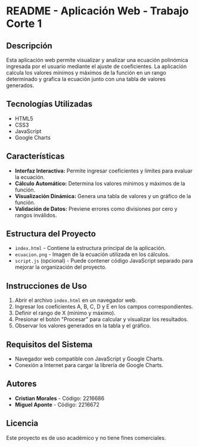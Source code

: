 # README - Aplicación Web - Trabajo Corte 1

## Descripción
Esta aplicación web permite visualizar y analizar una ecuación polinómica ingresada por el usuario mediante el ajuste de coeficientes. La aplicación calcula los valores mínimos y máximos de la función en un rango determinado y grafica la ecuación junto con una tabla de valores generados.

## Tecnologías Utilizadas
- HTML5
- CSS3
- JavaScript
- Google Charts

## Características
- **Interfaz Interactiva:** Permite ingresar coeficientes y límites para evaluar la ecuación.
- **Cálculo Automático:** Determina los valores mínimos y máximos de la función.
- **Visualización Dinámica:** Genera una tabla de valores y un gráfico de la función.
- **Validación de Datos:** Previene errores como divisiones por cero y rangos inválidos.

## Estructura del Proyecto
- `index.html` - Contiene la estructura principal de la aplicación.
- `ecuacion.png` - Imagen de la ecuación utilizada en los cálculos.
- `script.js` (opcional) - Puede contener código JavaScript separado para mejorar la organización del proyecto.

## Instrucciones de Uso
1. Abrir el archivo `index.html` en un navegador web.
2. Ingresar los coeficientes A, B, C, D y E en los campos correspondientes.
3. Definir el rango de X (mínimo y máximo).
4. Presionar el botón "Procesar" para calcular y visualizar los resultados.
5. Observar los valores generados en la tabla y el gráfico.

## Requisitos del Sistema
- Navegador web compatible con JavaScript y Google Charts.
- Conexión a Internet para cargar la librería de Google Charts.

## Autores
- **Cristian Morales** - Código: 2216686
- **Miguel Aponte** - Código: 2216672

## Licencia
Este proyecto es de uso académico y no tiene fines comerciales.


